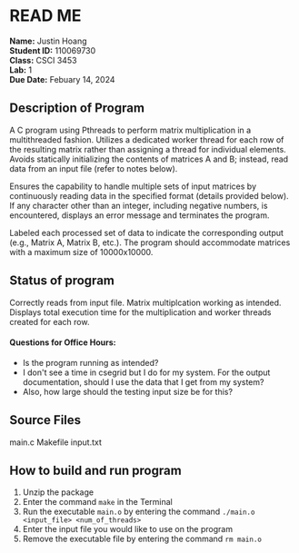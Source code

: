# READ ME

**Name:** Justin Hoang  
**Student ID:** 110069730  
**Class:** CSCI 3453  
**Lab:** 1  
**Due Date:** Febuary 14, 2024  

## Description of Program
A C program using Pthreads to perform matrix multiplication in a multithreaded fashion. Utilizes a dedicated worker thread for each row of the resulting matrix rather than assigning a thread for individual elements. Avoids statically initializing the contents of matrices A and B; instead, read data from an input file (refer to notes below).  
  
Ensures the capability to handle multiple sets of input matrices by continuously reading data in the specified format (details provided below). If any character other than an integer, including negative numbers, is encountered, displays an error message and terminates the program.  
  
Labeled each processed set of data to indicate the corresponding output (e.g., Matrix A, Matrix B, etc.). The program should accommodate matrices with a maximum size of 10000x10000.  

## Status of program
Correctly reads from input file. Matrix multiplcation working as intended. Displays total execution time for the multiplication and worker threads created for each row.

#### Questions for Office Hours:
- Is the program running as intended?
- I don't see a time in csegrid but I do for my system. For the output documentation, should I use the data that I get from my system? 
- Also, how large should the testing input size be for this?

## Source Files
main.c
Makefile
input.txt

## How to build and run program
1. Unzip the package
2. Enter the command `make` in the Terminal
3. Run the executable `main.o` by entering the command `./main.o <input_file> <num_of_threads>`
4. Enter the input file you would like to use on the program
5. Remove the executable file by entering the command `rm main.o`